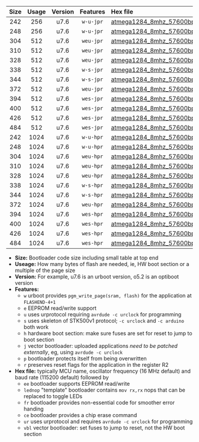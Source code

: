 |Size|Usage|Version|Features|Hex file|
|:-:|:-:|:-:|:-:|:--|
|242|256|u7.6|`w-u-jpr`|[atmega1284_8mhz_57600bps_ur_vbl.hex](https://raw.githubusercontent.com/stefanrueger/urboot/main/atmega1284_8mhz_57600bps_ur_vbl.hex)|
|248|256|u7.6|`w-u-jpr`|[atmega1284_8mhz_57600bps_lednop_ur_vbl.hex](https://raw.githubusercontent.com/stefanrueger/urboot/main/atmega1284_8mhz_57600bps_lednop_ur_vbl.hex)|
|304|512|u7.6|`weu-jpr`|[atmega1284_8mhz_57600bps_ee_ur_vbl.hex](https://raw.githubusercontent.com/stefanrueger/urboot/main/atmega1284_8mhz_57600bps_ee_ur_vbl.hex)|
|310|512|u7.6|`weu-jpr`|[atmega1284_8mhz_57600bps_ee_lednop_ur_vbl.hex](https://raw.githubusercontent.com/stefanrueger/urboot/main/atmega1284_8mhz_57600bps_ee_lednop_ur_vbl.hex)|
|328|512|u7.6|`weu-jpr`|[atmega1284_8mhz_57600bps_ee_lednop_fr_ur_vbl.hex](https://raw.githubusercontent.com/stefanrueger/urboot/main/atmega1284_8mhz_57600bps_ee_lednop_fr_ur_vbl.hex)|
|338|512|u7.6|`w-s-jpr`|[atmega1284_8mhz_57600bps_vbl.hex](https://raw.githubusercontent.com/stefanrueger/urboot/main/atmega1284_8mhz_57600bps_vbl.hex)|
|344|512|u7.6|`w-s-jpr`|[atmega1284_8mhz_57600bps_lednop_vbl.hex](https://raw.githubusercontent.com/stefanrueger/urboot/main/atmega1284_8mhz_57600bps_lednop_vbl.hex)|
|372|512|u7.6|`weu-jpr`|[atmega1284_8mhz_57600bps_ee_lednop_fr_ce_ur_vbl.hex](https://raw.githubusercontent.com/stefanrueger/urboot/main/atmega1284_8mhz_57600bps_ee_lednop_fr_ce_ur_vbl.hex)|
|394|512|u7.6|`wes-jpr`|[atmega1284_8mhz_57600bps_ee_vbl.hex](https://raw.githubusercontent.com/stefanrueger/urboot/main/atmega1284_8mhz_57600bps_ee_vbl.hex)|
|400|512|u7.6|`wes-jpr`|[atmega1284_8mhz_57600bps_ee_lednop_vbl.hex](https://raw.githubusercontent.com/stefanrueger/urboot/main/atmega1284_8mhz_57600bps_ee_lednop_vbl.hex)|
|426|512|u7.6|`wes-jpr`|[atmega1284_8mhz_57600bps_ee_lednop_fr_vbl.hex](https://raw.githubusercontent.com/stefanrueger/urboot/main/atmega1284_8mhz_57600bps_ee_lednop_fr_vbl.hex)|
|484|512|u7.6|`wes-jpr`|[atmega1284_8mhz_57600bps_ee_lednop_fr_ce_vbl.hex](https://raw.githubusercontent.com/stefanrueger/urboot/main/atmega1284_8mhz_57600bps_ee_lednop_fr_ce_vbl.hex)|
|242|1024|u7.6|`w-u-hpr`|[atmega1284_8mhz_57600bps_ur.hex](https://raw.githubusercontent.com/stefanrueger/urboot/main/atmega1284_8mhz_57600bps_ur.hex)|
|248|1024|u7.6|`w-u-hpr`|[atmega1284_8mhz_57600bps_lednop_ur.hex](https://raw.githubusercontent.com/stefanrueger/urboot/main/atmega1284_8mhz_57600bps_lednop_ur.hex)|
|304|1024|u7.6|`weu-hpr`|[atmega1284_8mhz_57600bps_ee_ur.hex](https://raw.githubusercontent.com/stefanrueger/urboot/main/atmega1284_8mhz_57600bps_ee_ur.hex)|
|310|1024|u7.6|`weu-hpr`|[atmega1284_8mhz_57600bps_ee_lednop_ur.hex](https://raw.githubusercontent.com/stefanrueger/urboot/main/atmega1284_8mhz_57600bps_ee_lednop_ur.hex)|
|328|1024|u7.6|`weu-hpr`|[atmega1284_8mhz_57600bps_ee_lednop_fr_ur.hex](https://raw.githubusercontent.com/stefanrueger/urboot/main/atmega1284_8mhz_57600bps_ee_lednop_fr_ur.hex)|
|338|1024|u7.6|`w-s-hpr`|[atmega1284_8mhz_57600bps.hex](https://raw.githubusercontent.com/stefanrueger/urboot/main/atmega1284_8mhz_57600bps.hex)|
|344|1024|u7.6|`w-s-hpr`|[atmega1284_8mhz_57600bps_lednop.hex](https://raw.githubusercontent.com/stefanrueger/urboot/main/atmega1284_8mhz_57600bps_lednop.hex)|
|372|1024|u7.6|`weu-hpr`|[atmega1284_8mhz_57600bps_ee_lednop_fr_ce_ur.hex](https://raw.githubusercontent.com/stefanrueger/urboot/main/atmega1284_8mhz_57600bps_ee_lednop_fr_ce_ur.hex)|
|394|1024|u7.6|`wes-hpr`|[atmega1284_8mhz_57600bps_ee.hex](https://raw.githubusercontent.com/stefanrueger/urboot/main/atmega1284_8mhz_57600bps_ee.hex)|
|400|1024|u7.6|`wes-hpr`|[atmega1284_8mhz_57600bps_ee_lednop.hex](https://raw.githubusercontent.com/stefanrueger/urboot/main/atmega1284_8mhz_57600bps_ee_lednop.hex)|
|426|1024|u7.6|`wes-hpr`|[atmega1284_8mhz_57600bps_ee_lednop_fr.hex](https://raw.githubusercontent.com/stefanrueger/urboot/main/atmega1284_8mhz_57600bps_ee_lednop_fr.hex)|
|484|1024|u7.6|`wes-hpr`|[atmega1284_8mhz_57600bps_ee_lednop_fr_ce.hex](https://raw.githubusercontent.com/stefanrueger/urboot/main/atmega1284_8mhz_57600bps_ee_lednop_fr_ce.hex)|

- **Size:** Bootloader code size including small table at top end
- **Useage:** How many bytes of flash are needed, ie, HW boot section or a multiple of the page size
- **Version:** For example, u7.6 is an urboot version, o5.2 is an optiboot version
- **Features:**
  + `w` urboot provides `pgm_write_page(sram, flash)` for the application at `FLASHEND-4+1`
  + `e` EEPROM read/write support
  + `u` uses urprotocol requiring `avrdude -c urclock` for programming
  + `s` uses skeleton of STK500v1 protocol; `-c urclock` and `-c arduino` both work
  + `h` hardware boot section: make sure fuses are set for reset to jump to boot section
  + `j` vector bootloader: uploaded applications *need to be patched externally*, eg, using `avrdude -c urclock`
  + `p` bootloader protects itself from being overwritten
  + `r` preserves reset flags for the application in the register R2
- **Hex file:** typically MCU name, oscillator frequency (16 MHz default) and baud rate (115200 default) followed by
  + `ee` bootloader supports EEPROM read/write
  + `lednop` "template" bootloader contains `mov rx,rx` nops that can be replaced to toggle LEDs
  + `fr` bootloader provides non-essential code for smoother error handing
  + `ce` bootloader provides a chip erase command
  + `ur` uses urprotocol and requires `avrdude -c urclock` for programming
  + `vbl` vector bootloader: set fuses to jump to reset, not the HW boot section
